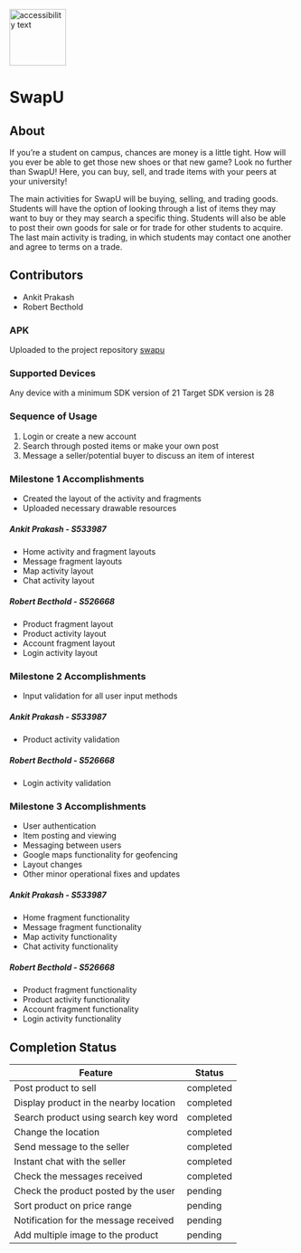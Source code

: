 <img src="https://github.com/AnkitPrakash687/SwapU/blob/master/app/src/main/res/drawable-hdpi/applogoswapu.png" width="100" height="100" alt="accessibility text"> <h1> SwapU </h1>

## About
If you’re a student on campus, chances are money is a little tight.  How will you ever be able to get those new shoes or that new game?    Look no further than SwapU!  Here, you can buy, sell, and trade items with your peers at your university!

The main activities for SwapU will be buying, selling, and trading goods.  Students will have the option of looking through a list of  items they may want to buy or they may search a specific thing.  Students will also be able to post their own goods for sale or for trade for other students to acquire.  The last main activity is trading, in which students may contact one another and agree to terms on a trade. 
## Contributors
* Ankit Prakash
* Robert Becthold

### APK
Uploaded to the project repository [swapu](https://github.com/AnkitPrakash687/SwapU/blob/master/swapu.apk)

### Supported Devices
Any device with a minimum SDK version of 21
Target SDK version is 28

### Sequence of Usage
1. Login or create a new account
1. Search through posted items or make your own post
1. Message a seller/potential buyer to discuss an item of interest

### Milestone 1 Accomplishments
* Created the layout of the activity and fragments
* Uploaded necessary drawable resources
#####  Ankit Prakash - S533987
* Home activity and fragment layouts
* Message fragment layouts
* Map activity layout
* Chat activity layout
#####  Robert Becthold - S526668
* Product fragment layout
* Product activity layout
* Account fragment layout
* Login activity layout



### Milestone 2 Accomplishments
* Input validation for all user input methods
#####  Ankit Prakash - S533987
* Product activity validation
#####  Robert Becthold - S526668
* Login activity validation

### Milestone 3 Accomplishments
* User authentication
* Item posting and viewing
* Messaging between users
* Google maps functionality for geofencing
* Layout changes
* Other minor operational fixes and updates
#####  Ankit Prakash - S533987
* Home fragment functionality
* Message fragment functionality
* Map activity functionality
* Chat activity functionality
#####  Robert Becthold - S526668
* Product fragment functionality
* Product activity functionality
* Account fragment functionality
* Login activity functionality

## Completion Status

| Feature  | Status |
| ------------- | ------------- |
| Post product to sell  | completed  |
| Display product in the nearby location  | completed    |
| Search product using search key word  | completed     |
| Change the location  | completed      |
| Send message to the seller  | completed      |
| Instant chat with the seller  | completed     |
| Check the messages received  | completed      |
| Check the product posted by the user  | pending  |
| Sort product on price range  | pending  |
| Notification for the message received  | pending  |
| Add multiple image to the product  | pending  |
